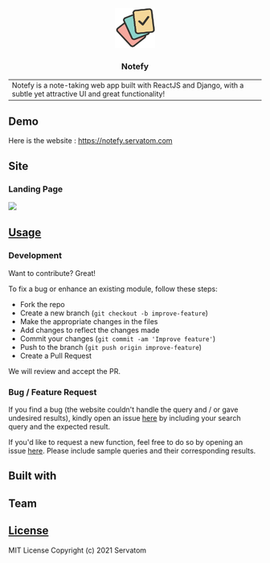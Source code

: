 <p align="center">
  <a href="https://github.com/servatom/notefy">
    <img src="frontend/public/logo.png" alt="Logo" width="80" height="80">
  </a>

  <h3 align="center">Notefy</h3>

<!--   <p align="center">
    A simple weather app using HTML5, CSS3 and JavaScript along with OpenWeatherMap API. 
    <br />
  </p> -->
</p>

<table>
<tr>
<td>
Notefy is a note-taking web app built with ReactJS and Django, with a subtle yet attractive UI and great functionality!
</td>
</tr>
</table>


## Demo
Here is the website :  https://notefy.servatom.com


## Site

### Landing Page


![](https://github.com/mannadamay12/notefy/blob/main/frontend/src/assets/media/Landing.png)



## [Usage](https://notefy.servatom.com) 

### Development
Want to contribute? Great!

To fix a bug or enhance an existing module, follow these steps:

- Fork the repo
- Create a new branch (`git checkout -b improve-feature`)
- Make the appropriate changes in the files
- Add changes to reflect the changes made
- Commit your changes (`git commit -am 'Improve feature'`)
- Push to the branch (`git push origin improve-feature`)
- Create a Pull Request 

We will review and accept the PR.

### Bug / Feature Request

If you find a bug (the website couldn't handle the query and / or gave undesired results), kindly open an issue [here](https://github.com/Servatom/notefy/issues) by including your search query and the expected result.

If you'd like to request a new function, feel free to do so by opening an issue [here](https://github.com/Servatom/notefy/issues/new). Please include sample queries and their corresponding results.


## Built with 

## Team

## [License](https://github.com/Servatom/notefy/blob/main/LICENSE)
MIT License Copyright (c) 2021 Servatom
